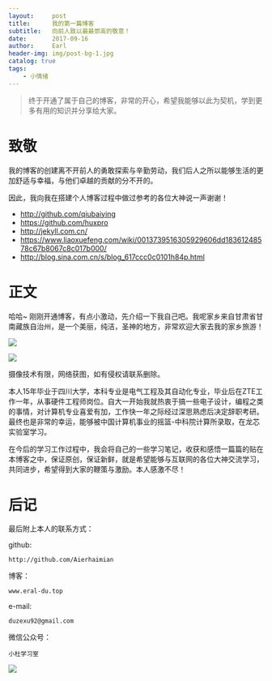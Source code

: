 ```yaml
---
layout:     post
title:      我的第一篇博客
subtitle:   向前人致以最最崇高的敬意！
date:       2017-09-16
author:     Earl
header-img: img/post-bg-1.jpg
catalog: true
tags:
    - 小情绪
---
```

>终于开通了属于自己的博客，非常的开心，希望我能够以此为契机，学到更多有用的知识并分享给大家。

# 致敬

我的博客的创建离不开前人的勇敢探索与辛勤劳动，我们后人之所以能够生活的更加舒适与幸福，与他们卓越的贡献的分不开的。

因此，我向我在搭建个人博客过程中做过参考的各位大神说一声谢谢！

- http://github.com/qiubaiying
- https://github.com/huxpro
- http://jekyll.com.cn/
- https://www.liaoxuefeng.com/wiki/0013739516305929606dd18361248578c67b8067c8c017b000/
- http://blog.sina.com.cn/s/blog_617ccc0c0101h84p.html

# 正文

哈哈~ 刚刚开通博客，有点小激动，先介绍一下我自己吧。我呢家乡来自甘肃省甘南藏族自治州，是一个美丽，纯洁，圣神的地方，非常欢迎大家去我的家乡旅游！

![](https://i.imgur.com/gKoVQVE.jpg)

![](https://i.imgur.com/FR6KC2n.jpg)

摄像技术有限，网络获图，如有侵权请联系删除。

本人15年毕业于四川大学，本科专业是电气工程及其自动化专业，毕业后在ZTE工作一年，从事硬件工程师岗位。自大一开始我就热衷于搞一些电子设计，编程之类的事情，对计算机专业喜爱有加，工作快一年之际经过深思熟虑后决定辞职考研。最终也是非常的幸运，能够被中国计算机事业的摇篮-中科院计算所录取，在龙芯实验室学习。

在今后的学习工作过程中，我会将自己的一些学习笔记，收获和感悟一篇篇的贴在本博客之中，保证原创，保证新鲜，就是希望能够与互联网的各位大神交流学习，共同进步，希望得到大家的鞭策与激励。本人感激不尽！

# 后记

最后附上本人的联系方式：

github:

	http://github.com/Aierhaimian

博客：

	www.eral-du.top

e-mail:
	
	duzexu92@gmail.com

微信公众号：

	小杜学习室

![](https://i.imgur.com/cMkpb3s.jpg)